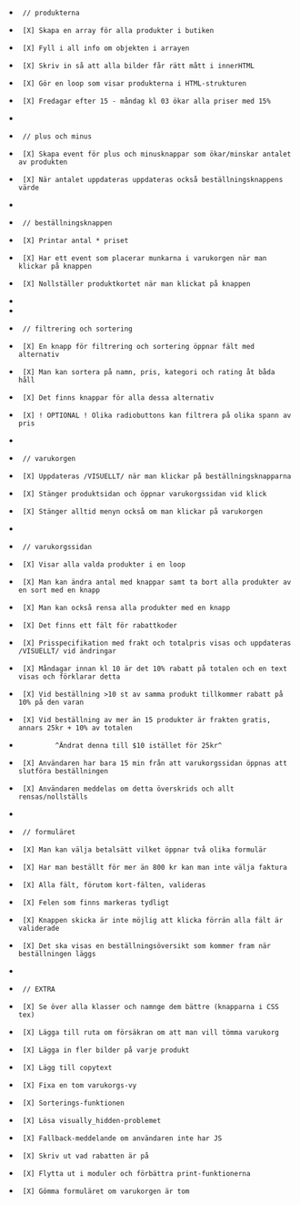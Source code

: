 -      // produkterna
-      [X] Skapa en array för alla produkter i butiken
-      [X] Fyll i all info om objekten i arrayen
-      [X] Skriv in så att alla bilder får rätt mått i innerHTML
-      [X] Gör en loop som visar produkterna i HTML-strukturen
-      [X] Fredagar efter 15 - måndag kl 03 ökar alla priser med 15%
-
-      // plus och minus
-      [X] Skapa event för plus och minusknappar som ökar/minskar antalet av produkten
-      [X] När antalet uppdateras uppdateras också beställningsknappens värde
-
-      // beställningsknappen
-      [X] Printar antal * priset
-      [X] Har ett event som placerar munkarna i varukorgen när man klickar på knappen
-      [X] Nollställer produktkortet när man klickat på knappen
-
-
-      // filtrering och sortering
-      [X] En knapp för filtrering och sortering öppnar fält med alternativ
-      [X] Man kan sortera på namn, pris, kategori och rating åt båda håll
-      [X] Det finns knappar för alla dessa alternativ
-      [X] ! OPTIONAL ! Olika radiobuttons kan filtrera på olika spann av pris
-
-      // varukorgen
-      [X] Uppdateras /VISUELLT/ när man klickar på beställningsknapparna
-      [X] Stänger produktsidan och öppnar varukorgssidan vid klick
-      [X] Stänger alltid menyn också om man klickar på varukorgen
-
-      // varukorgssidan
-      [X] Visar alla valda produkter i en loop
-      [X] Man kan ändra antal med knappar samt ta bort alla produkter av en sort med en knapp
-      [X] Man kan också rensa alla produkter med en knapp
-      [X] Det finns ett fält för rabattkoder
-      [X] Prisspecifikation med frakt och totalpris visas och uppdateras /VISUELLT/ vid ändringar
-      [X] Måndagar innan kl 10 är det 10% rabatt på totalen och en text visas och förklarar detta
-      [X] Vid beställning >10 st av samma produkt tillkommer rabatt på 10% på den varan
-      [X] Vid beställning av mer än 15 produkter är frakten gratis, annars 25kr + 10% av totalen
-              ^Ändrat denna till $10 istället för 25kr^
-      [X] Användaren har bara 15 min från att varukorgssidan öppnas att slutföra beställningen
-      [X] Användaren meddelas om detta överskrids och allt rensas/nollställs
-
-      // formuläret
-      [X] Man kan välja betalsätt vilket öppnar två olika formulär
-      [X] Har man beställt för mer än 800 kr kan man inte välja faktura
-      [X] Alla fält, förutom kort-fälten, valideras
-      [X] Felen som finns markeras tydligt
-      [X] Knappen skicka är inte möjlig att klicka förrän alla fält är validerade
-      [X] Det ska visas en beställningsöversikt som kommer fram när beställningen läggs
-
-      // EXTRA
-      [X] Se över alla klasser och namnge dem bättre (knapparna i CSS tex)
-      [X] Lägga till ruta om försäkran om att man vill tömma varukorg
-      [X] Lägga in fler bilder på varje produkt
-      [X] Lägg till copytext
-      [X] Fixa en tom varukorgs-vy
-      [X] Sorterings-funktionen
-      [X] Lösa visually_hidden-problemet
-      [X] Fallback-meddelande om användaren inte har JS
-      [X] Skriv ut vad rabatten är på
-      [X] Flytta ut i moduler och förbättra print-funktionerna
-      [X] Gömma formuläret om varukorgen är tom
